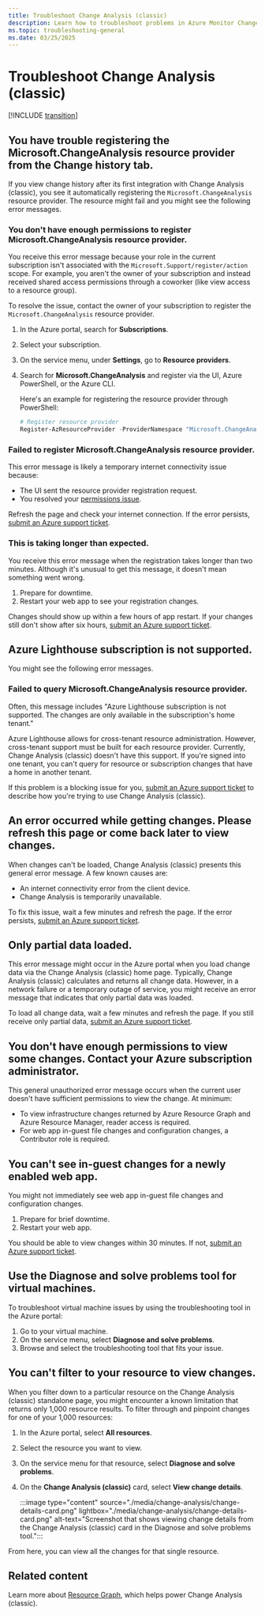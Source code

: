 ```yaml
---
title: Troubleshoot Change Analysis (classic)
description: Learn how to troubleshoot problems in Azure Monitor Change Analysis (classic).
ms.topic: troubleshooting-general
ms.date: 03/25/2025
---
```


# Troubleshoot Change Analysis (classic)

[!INCLUDE [transition](includes/change-analysis-is-moving.md)]

## You have trouble registering the Microsoft.ChangeAnalysis resource provider from the Change history tab.

If you view change history after its first integration with Change Analysis (classic), you see it automatically registering the `Microsoft.ChangeAnalysis` resource provider. The resource might fail and you might see the following error messages.

### You don't have enough permissions to register Microsoft.ChangeAnalysis resource provider.

You receive this error message because your role in the current subscription isn't associated with the `Microsoft.Support/register/action` scope. For example, you aren't the owner of your subscription and instead received shared access permissions through a coworker (like view access to a resource group).

To resolve the issue, contact the owner of your subscription to register the `Microsoft.ChangeAnalysis` resource provider.

1. In the Azure portal, search for **Subscriptions**.
1. Select your subscription.
1. On the service menu, under **Settings**, go to **Resource providers**.
1. Search for **Microsoft.ChangeAnalysis** and register via the UI, Azure PowerShell, or the Azure CLI.

    Here's an example for registering the resource provider through PowerShell:

    ```PowerShell
    # Register resource provider
    Register-AzResourceProvider -ProviderNamespace "Microsoft.ChangeAnalysis"
    ```

### Failed to register Microsoft.ChangeAnalysis resource provider.

This error message is likely a temporary internet connectivity issue because:

* The UI sent the resource provider registration request.
* You resolved your [permissions issue](#you-dont-have-enough-permissions-to-register-microsoftchangeanalysis-resource-provider).

Refresh the page and check your internet connection. If the error persists, [submit an Azure support ticket](https://azure.microsoft.com/support/).

### This is taking longer than expected.

You receive this error message when the registration takes longer than two minutes. Although it's unusual to get this message, it doesn't mean something went wrong.

1. Prepare for downtime.
1. Restart your web app to see your registration changes.

Changes should show up within a few hours of app restart. If your changes still don't show after six hours, [submit an Azure support ticket](https://azure.microsoft.com/support/).

## Azure Lighthouse subscription is not supported.

You might see the following error messages.

### Failed to query Microsoft.ChangeAnalysis resource provider.

Often, this message includes "Azure Lighthouse subscription is not supported. The changes are only available in the subscription's home tenant."

Azure Lighthouse allows for cross-tenant resource administration. However, cross-tenant support must be built for each resource provider. Currently, Change Analysis (classic) doesn't have this support. If you're signed into one tenant, you can't query for resource or subscription changes that have a home in another tenant.

If this problem is a blocking issue for you, [submit an Azure support ticket](https://azure.microsoft.com/support/) to describe how you're trying to use Change Analysis (classic).

## An error occurred while getting changes. Please refresh this page or come back later to view changes.

When changes can't be loaded, Change Analysis (classic) presents this general error message. A few known causes are:

- An internet connectivity error from the client device.
- Change Analysis is temporarily unavailable.

To fix this issue, wait a few minutes and refresh the page. If the error persists, [submit an Azure support ticket](https://azure.microsoft.com/support/).

## Only partial data loaded.

This error message might occur in the Azure portal when you load change data via the Change Analysis (classic) home page. Typically, Change Analysis (classic) calculates and returns all change data. However, in a network failure or a temporary outage of service, you might receive an error message that indicates that only partial data was loaded.

To load all change data, wait a few minutes and refresh the page. If you still receive only partial data, [submit an Azure support ticket](https://azure.microsoft.com/support/).

## You don't have enough permissions to view some changes. Contact your Azure subscription administrator.

This general unauthorized error message occurs when the current user doesn't have sufficient permissions to view the change. At minimum:

* To view infrastructure changes returned by Azure Resource Graph and Azure Resource Manager, reader access is required.
* For web app in-guest file changes and configuration changes, a Contributor role is required.

## You can't see in-guest changes for a newly enabled web app.

You might not immediately see web app in-guest file changes and configuration changes.

1. Prepare for brief downtime.
1. Restart your web app.

You should be able to view changes within 30 minutes. If not, [submit an Azure support ticket](https://azure.microsoft.com/support/).

## Use the Diagnose and solve problems tool for virtual machines.

To troubleshoot virtual machine issues by using the troubleshooting tool in the Azure portal:

1. Go to your virtual machine.
1. On the service menu, select **Diagnose and solve problems**.
1. Browse and select the troubleshooting tool that fits your issue.

## You can't filter to your resource to view changes.

When you filter down to a particular resource on the Change Analysis (classic) standalone page, you might encounter a known limitation that returns only 1,000 resource results. To filter through and pinpoint changes for one of your 1,000 resources:

1. In the Azure portal, select **All resources**.
1. Select the resource you want to view.
1. On the service menu for that resource, select **Diagnose and solve problems**.
1. On the **Change Analysis (classic)** card, select **View change details**.

   :::image type="content" source="./media/change-analysis/change-details-card.png" lightbox="./media/change-analysis/change-details-card.png" alt-text="Screenshot that shows viewing change details from the Change Analysis (classic) card in the Diagnose and solve problems tool.":::

From here, you can view all the changes for that single resource.

## Related content

Learn more about [Resource Graph](/azure/governance/resource-graph/overview), which helps power Change Analysis (classic).
